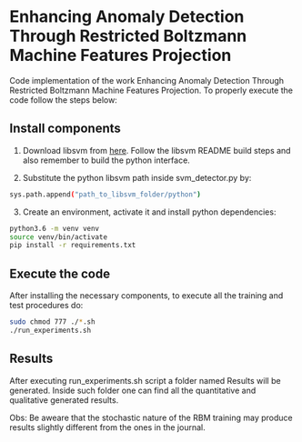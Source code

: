 ﻿# Enhancing Anomaly Detection Through Restricted Boltzmann Machine Features Projection

Code implementation of the work Enhancing Anomaly Detection Through Restricted Boltzmann Machine Features Projection. To properly execute the code follow the steps below:

## Install components

1. Download libsvm from [here](ttp://www.csie.ntu.edu.tw/~cjlin/cgi-bin/libsvm.cgi?%20http://www.csie.ntu.edu.tw/~cjlin/libsvm%20tar.gz). Follow the libsvm README build steps and also remember to build the python interface.

2. Substitute the python libsvm path inside svm_detector.py by:
```bash
sys.path.append("path_to_libsvm_folder/python")
```

3. Create an environment, activate it and install python dependencies:
```bash
python3.6 -m venv venv
source venv/bin/activate
pip install -r requirements.txt
```

## Execute the code

After installing the necessary components, to execute all the training and test procedures do:

```bash
sudo chmod 777 ./*.sh
./run_experiments.sh
```

## Results

After executing run_experiments.sh script a folder named Results will be generated. Inside such folder one can find all the quantitative and qualitative generated results.

Obs: Be aweare that the stochastic nature of the RBM training may produce results slightly different from the ones in the journal.
